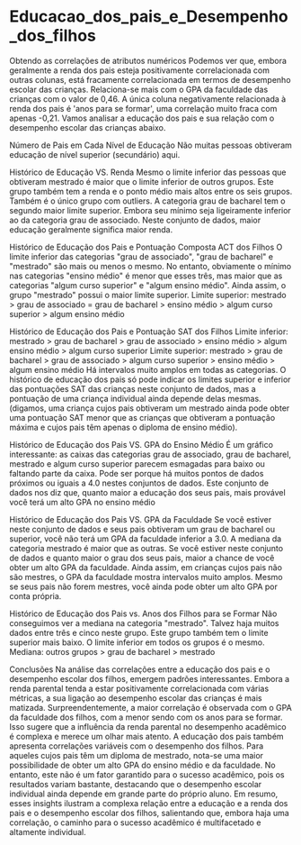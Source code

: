# Educacao_dos_pais_e_Desempenho_dos_filhos
Obtendo as correlações de atributos numéricos
Podemos ver que, embora geralmente a renda dos pais esteja positivamente correlacionada com outras colunas, está fracamente correlacionada em termos de desempenho escolar das crianças. Relaciona-se mais com o GPA da faculdade das crianças com o valor de 0,46. A única coluna negativamente relacionada à renda dos pais é 'anos para se formar', uma correlação muito fraca com apenas -0,21. Vamos analisar a educação dos pais e sua relação com o desempenho escolar das crianças abaixo.

Número de Pais em Cada Nível de Educação
Não muitas pessoas obtiveram educação de nível superior (secundário) aqui.

Histórico de Educação VS. Renda
Mesmo o limite inferior das pessoas que obtiveram mestrado é maior que o limite inferior de outros grupos. Este grupo também tem a renda e o ponto médio mais altos entre os seis grupos. Também é o único grupo com outliers.
A categoria grau de bacharel tem o segundo maior limite superior. Embora seu mínimo seja ligeiramente inferior ao da categoria grau de associado.
Neste conjunto de dados, maior educação geralmente significa maior renda.

Histórico de Educação dos Pais e Pontuação Composta ACT dos Filhos
O limite inferior das categorias "grau de associado", "grau de bacharel" e "mestrado" são mais ou menos o mesmo. No entanto, obviamente o mínimo nas categorias "ensino médio" é menor que esses três, mas maior que as categorias "algum curso superior" e "algum ensino médio".
Ainda assim, o grupo "mestrado" possui o maior limite superior.
Limite superior: mestrado > grau de associado = grau de bacharel > ensino médio > algum curso superior > algum ensino médio

Histórico de Educação dos Pais e Pontuação SAT dos Filhos
Limite inferior: mestrado > grau de bacharel > grau de associado > ensino médio > algum ensino médio > algum curso superior
Limite superior: mestrado > grau de bacharel > grau de associado > algum curso superior > ensino médio > algum ensino médio
Há intervalos muito amplos em todas as categorias. O histórico de educação dos pais só pode indicar os limites superior e inferior das pontuações SAT das crianças neste conjunto de dados, mas a pontuação de uma criança individual ainda depende delas mesmas. (digamos, uma criança cujos pais obtiveram um mestrado ainda pode obter uma pontuação SAT menor que as crianças que obtiveram a pontuação máxima e cujos pais têm apenas o diploma de ensino médio).

Histórico de Educação dos Pais VS. GPA do Ensino Médio
É um gráfico interessante: as caixas das categorias grau de associado, grau de bacharel, mestrado e algum curso superior parecem esmagadas para baixo ou faltando parte da caixa. Pode ser porque há muitos pontos de dados próximos ou iguais a 4.0 nestes conjuntos de dados.
Este conjunto de dados nos diz que, quanto maior a educação dos seus pais, mais provável você terá um alto GPA no ensino médio

Histórico de Educação dos Pais VS. GPA da Faculdade
Se você estiver neste conjunto de dados e seus pais obtiveram um grau de bacharel ou superior, você não terá um GPA da faculdade inferior a 3.0.
A mediana da categoria mestrado é maior que as outras. Se você estiver neste conjunto de dados e quanto maior o grau dos seus pais, maior a chance de você obter um alto GPA da faculdade.
Ainda assim, em crianças cujos pais não são mestres, o GPA da faculdade mostra intervalos muito amplos. Mesmo se seus pais não forem mestres, você ainda pode obter um alto GPA por conta própria.

Histórico de Educação dos Pais vs. Anos dos Filhos para se Formar
Não conseguimos ver a mediana na categoria "mestrado". Talvez haja muitos dados entre três e cinco neste grupo. Este grupo também tem o limite superior mais baixo.
O limite inferior em todos os grupos é o mesmo.
Mediana: outros grupos > grau de bacharel > mestrado

Conclusões
Na análise das correlações entre a educação dos pais e o desempenho escolar dos filhos, emergem padrões interessantes. Embora a renda parental tenda a estar positivamente correlacionada com várias métricas, a sua ligação ao desempenho escolar das crianças é mais matizada. Surpreendentemente, a maior correlação é observada com o GPA da faculdade dos filhos, com a menor sendo com os anos para se formar. Isso sugere que a influência da renda parental no desempenho acadêmico é complexa e merece um olhar mais atento.
A educação dos pais também apresenta correlações variáveis com o desempenho dos filhos. Para aqueles cujos pais têm um diploma de mestrado, nota-se uma maior possibilidade de obter um alto GPA do ensino médio e da faculdade. No entanto, este não é um fator garantido para o sucesso acadêmico, pois os resultados variam bastante, destacando que o desempenho escolar individual ainda depende em grande parte do próprio aluno.
Em resumo, esses insights ilustram a complexa relação entre a educação e a renda dos pais e o desempenho escolar dos filhos, salientando que, embora haja uma correlação, o caminho para o sucesso acadêmico é multifacetado e altamente individual.
